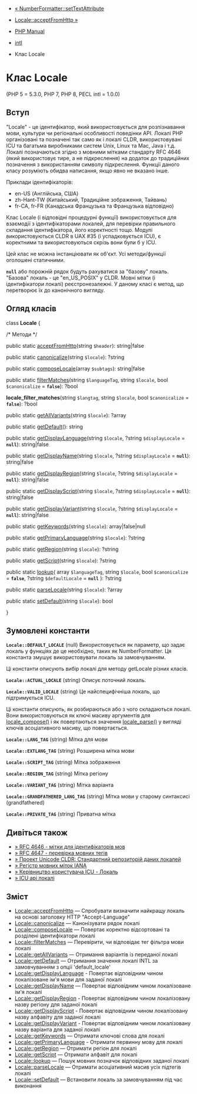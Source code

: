 - [« NumberFormatter::setTextAttribute](numberformatter.settextattribute.md)
- [Locale::acceptFromHttp »](locale.acceptfromhttp.md)

- [PHP Manual](index.md)
- [intl](book.intl.md)
- Клас Locale

# Клас Locale

(PHP 5 = 5.3.0, PHP 7, PHP 8, PECL intl = 1.0.0)

## Вступ

"Locale" - це ідентифікатор, який використовується для розпізнавання мови,
культури чи регіональні особливості поведінки API. Локалі PHP
організовані та позначені так само як і локалі CLDR, використовувані ICU та
багатьма виробниками систем Unix, Linux та Mac, Java і т.д. Локалі
позначаються згідно з мовними мітками стандарту RFC 4646 (який
використовує тире, а не підкреслення) на додаток до традиційних
позначення з використанням символу підкреслення. Функції даного
класу розуміють обидва написання, якщо явно не вказано інше.

Приклади ідентифікаторів:

- en-US (Англійська, США)
- zh-Hant-TW (Китайський, Традиційне зображення, Тайвань)
- fr-CA, fr-FR (Канадська Французька та Французька відповідно)

Клас Locale (і відповідні процедурні функції) використовується для
взаємодії з ідентифікаторами локалей, для перевірки правильного
складання ідентифікатора, його коректності тощо. Модулі використовуються
CLDR в UAX #35 (і успадковується ICU), є коректними та використовуються
скрізь вони були б у ICU.

Цей клас не можна інстанціювати як об'єкт. Усі методи/функції
оголошені статичними.

**`null`** або порожній рядок будуть рахуватися за "базову" локаль.
"Базова" локаль - це "en_US_POSIX" у CLDR. Мовні мітки (і
ідентифікатори локалі) реєстронезалежні. У даному класі є
метод, що перетворює їх до канонічного вигляду.

## Огляд класів

class **Locale** {

/\* Методи \*/

public static [acceptFromHttp](locale.acceptfromhttp.md)(string
`$header`): string\|false

public static [canonicalize](locale.canonicalize.md)(string
`$locale`): ?string

public static [composeLocale](locale.composelocale.md)(array
`$subtags`): string\|false

public static [filterMatches](locale.filtermatches.md)(string
`$languageTag`, string `$locale`, bool `$canonicalize` = **`false`**):
?bool

**locale_filter_matches**(string `$langtag`, string `$locale`, bool
`$canonicalize` = **`false`**): ?bool

public static [getAllVariants](locale.getallvariants.md)(string
`$locale`): ?array

public static [getDefault](locale.getdefault.md)(): string

public static
[getDisplayLanguage](locale.getdisplaylanguage.md)(string `$locale`,
?string `$displayLocale` = **`null`**): string\|false

public static [getDisplayName](locale.getdisplayname.md)(string
`$locale`, ?string `$displayLocale` = **`null`**): string\|false

public static [getDisplayRegion](locale.getdisplayregion.md)(string
`$locale`, ?string `$displayLocale` = **`null`**): string\|false

public static [getDisplayScript](locale.getdisplayscript.md)(string
`$locale`, ?string `$displayLocale` = **`null`**): string\|false

public static [getDisplayVariant](locale.getdisplayvariant.md)(string
`$locale`, ?string `$displayLocale` = **`null`**): string\|false

public static [getKeywords](locale.getkeywords.md)(string `$locale`):
array\|false\|null

public static
[getPrimaryLanguage](locale.getprimarylanguage.md)(string `$locale`):
?string

public static [getRegion](locale.getregion.md)(string `$locale`):
?string

public static [getScript](locale.getscript.md)(string `$locale`):
?string

public static [lookup](locale.lookup.md)(
array `$languageTag`,
string `$locale`,
bool `$canonicalize` = **`false`**,
?string `$defaultLocale` = **`null`**
): ?string

public static [parseLocale](locale.parselocale.md)(string `$locale`):
?array

public static [setDefault](locale.setdefault.md)(string `$locale`):
bool

}

## Зумовлені константи

**`Locale::DEFAULT_LOCALE`** (null)
Використовується як параметр, що задає локаль у функціях де це
необхідно, таких як NumberFormatter. Ця константа змушує
використовувати локаль за замовчуванням.

Ці константи описують вибір локалі для методу getLocale різних
класів.

**`Locale::ACTUAL_LOCALE`** (string)
Описує поточний локаль.

**`Locale::VALID_LOCALE`** (string)
Це найспецифічніша локаль, що підтримується ICU.

Ці константи описують, як розбираються або з чого складаються локалі. Вони
використовуються як ключі масиву аргументів для
[locale_compose()](locale.composelocale.md) і як повертаються
значення [locale_parse()](locale.parselocale.md) у вигляді ключів
асоціативного масиву, що повертається.

**`Locale::LANG_TAG`** (string)
Мітка для мови

**`Locale::EXTLANG_TAG`** (string)
Розширена мітка мови

**`Locale::SCRIPT_TAG`** (string)
Мітка зображення

**`Locale::REGION_TAG`** (string)
Мітка регіону

**`Locale::VARIANT_TAG`** (string)
Мітка варіанта

**`Locale::GRANDFATHERED_LANG_TAG`** (string)
Мітка мови у старому синтаксисі (grandfathered)

**`Locale::PRIVATE_TAG`** (string)
Приватна мітка

## Дивіться також

- [» RFC 4646 - мітки для ідентифікаторів мов](http://www.faqs.org/rfcs/rfc4646)
- [» RFC 4647 - перевірка мовних тегів](http://www.faqs.org/rfcs/rfc4647)
- [» Проект Unicode CLDR: Стандартний репозиторій даних локалей](http://www.unicode.org/cldr/)
- [» Регістр мовних міток IANA](http://www.iana.org/assignments/language-subtag-registry)
- [» Керівництво користувача ICU - Локаль](https://unicode-org.github.io/icu/userguide/locale/)
- [» ICU api локалі](http://www.icu-project.org/apiref/icu4c/uloc_8h.md#details)

## Зміст

- [Locale::acceptFromHttp](locale.acceptfromhttp.md) — Спробувати
визначити найкращу локаль на основі заголовку HTTP
"Accept-Language"
- [Locale::canonicalize](locale.canonicalize.md) — Канонізувати
рядок локалі
- [Locale::composeLocale](locale.composelocale.md) — Повертає
коректно відсортовані та розділені ідентифікатори локалі
- [Locale::filterMatches](locale.filtermatches.md) — Перевірити,
чи відповідає тег фільтра мови локалі
- [Locale::getAllVariants](locale.getallvariants.md) — Отримання
варіантів із переданої локалі
- [Locale::getDefault](locale.getdefault.md) — Отримання значення
локалі INTL за замовчуванням з опції 'default_locale'
- [Locale::getDisplayLanguage](locale.getdisplaylanguage.md) -
Повертає відповідним чином локалізоване ім'я мови для
заданої локалі
- [Locale::getDisplayName](locale.getdisplayname.md) — Повертає
відповідним чином локалізоване ім'я локалі
- [Locale::getDisplayRegion](locale.getdisplayregion.md) -
Повертає відповідним чином локалізовану назву регіону
для заданої локалі
- [Locale::getDisplayScript](locale.getdisplayscript.md) -
Повертає відповідним чином локалізовану назву алфавіту
для заданої локалі
- [Locale::getDisplayVariant](locale.getdisplayvariant.md) -
Повертає відповідним чином локалізовану назву варіанта
для заданої локалі
- [Locale::getKeywords](locale.getkeywords.md) — Отримати ключові
слова для локалі
- [Locale::getPrimaryLanguage](locale.getprimarylanguage.md) -
Отримати первинну мову для локалі
- [Locale::getRegion](locale.getregion.md) — Отримати регіон для
локалі
- [Locale::getScript](locale.getscript.md) — Отримати алфавіт для
локалі
- [Locale::lookup](locale.lookup.md) — Пошук мовних позначок
відповідних заданої локалі
- [Locale::parseLocale](locale.parselocale.md) — Отримати
асоціативний масив усіх підтегів локалі
- [Locale::setDefault](locale.setdefault.md) — Встановити локаль за
замовчуванням під час виконання

